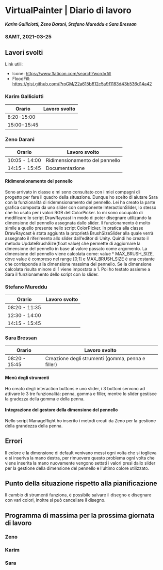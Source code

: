 # VirtualPainter | Diario di lavoro
##### Karim Galliciotti, Zeno Darani, Stefano Mureddu e Sara Bressan
### SAMT, 2021-03-25

## Lavori svolti

Link utili:
- Icone: https://www.flaticon.com/search?word=fill
- FloodFill: https://gist.github.com/ProGM/22a615b812c5a9f1183d43b536d14a42

### Karim Galliciotti


|Orario        |Lavoro svolto                 |
|--------------|------------------------------|
|8:20-15:00| |
|15:00-15:45| |

### Zeno Darani


|Orario        |Lavoro svolto                 |
|--------------|------------------------------|
|10:05 - 14:00 | Ridimensionamento del pennello|
|14:15 - 15:45 | Documentazione|

#### Ridimensionamento del pennello

Sono arrivato in classe e mi sono consultato con i miei compagni di progetto per fare il quadro della situazione. Dunque ho scelto di aiutare Sara con la funzionalità di ridemnsionamento del pennello. Lei ha creato la parte grafica composta da uno slider con componente InteractionSlider, lo stesso che ho usato per i valori RGB del ColorPicker. Io mi sono occupato di modificare lo script DrawRaycast in modo di poter disegnare utilizando la dimensione del pennello assegnata dallo slider. Il funzionamento è molto simile a quello presente nello script ColorPIcker. In pratica alla classe DrawRaycast è stata aggiunta la proprietà BrushSizeSlider alla quale verrà assegnato il riferimento allo slider dall'editor di Unity. Quindi ho creato il metodo UpdateBrushSize(float value) che permette di aggiornare la dimensione del pennello in base al valore passato come argomento. La dimensione del pennello viene calcolata come: value * MAX_BRUSH_SIZE, dove value è compreso nel range [0;1] e MAX_BRUSH_SIZE è una costante che corrisponde alla dimensione massima del pennello. Se la dimensione calcolata risulta minore di 1 viene impostata a 1. Poi ho testato assieme a Sara il funzionamento dello script con lo slider.

### Stefano Mureddu


|Orario        |Lavoro svolto                 |
|--------------|------------------------------|
|08:20 - 11:35 ||
|12:30 - 14:00 ||
|14:15 - 15:45 ||


### Sara Bressan


|Orario        |Lavoro svolto                 |
|--------------|------------------------------|
|08:20 - 15:45 | Creazione degli strumenti (gomma, penna e filler)|

#### Menù degli strumenti

Ho creato degli interaction buttons e uno slider, i 3 bottoni servono ad attivare le 3 tre funzionalità:
penna, gomma e filler, mentre lo slider gestisce la gradezza della gomma e della penna.

#### Integrazione del gestore della dimensione del pennello

Nello script ManageRight ho inserito i metodi creati da Zeno per la gestione della grandezza della penna.

## Errori

Il colore e la dimensione di default venivano messi ogni volta che si toglieva e si inseriva la mano destra,
per rimuovere questo problema ogni volta che viene inserita la mano nuovamente vengono settati i valori
presi dallo slider per la gestione della dimensione del pennello e l'ultimo colore utilizzato.


##  Punto della situazione rispetto alla pianificazione

Il cambio di strumenti funziona, è possibile salvare il disegno e disegnare con vari colori, inoltre
si può cancellare il disegno.

## Programma di massima per la prossima giornata di lavoro
### Zeno


### Karim


### Sara
